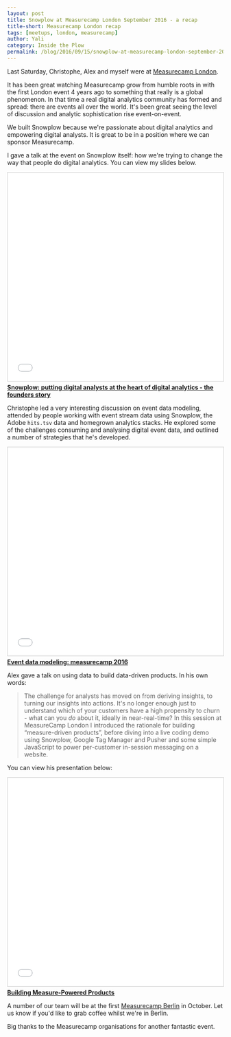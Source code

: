 ```yaml
---
layout: post
title: Snowplow at Measurecamp London September 2016 - a recap
title-short: Measurecamp London recap
tags: [meetups, london, measurecamp]
author: Yali
category: Inside the Plow
permalink: /blog/2016/09/15/snowplow-at-measurecamp-london-september-2016-a-recap/
---
```


Last Saturday, Christophe, Alex and myself were at [Measurecamp London][measurecamp-london].

It has been great watching Measurecamp grow from humble roots in with the first London event 4 years ago to something that really is a global phenomenon. In that time a real digital analytics community has formed and spread: there are events all over the world. It's been great seeing the level of discussion and analytic sophistication rise event-on-event.

We built Snowplow because we're passionate about digital analytics and empowering digital analysts. It is great to be in a position where we can sponsor Measurecamp.

I gave a talk at the event on Snowplow itself: how we're trying to change the way that people do digital analytics. You can view my slides below.

<div class="iframe-container">
    <iframe src="//www.slideshare.net/slideshow/embed_code/key/n9QFbjcDGxNR5U" width="595" height="485" frameborder="0" marginwidth="0" marginheight="0" scrolling="no" style="border:1px solid #CCC; border-width:1px; margin-bottom:5px; max-width: 100%;" allowfullscreen>     </iframe>
</div> <div style="margin-bottom:5px"> <strong> <a href="//www.slideshare.net/yalisassoon/snowplow-putting-digital-analysts-at-the-heart-of-digital-analytics-the-founders-story" title="Snowplow: putting digital analysts at the heart of digital analytics - the founders story" target="_blank">Snowplow: putting digital analysts at the heart of digital analytics - the founders story</a></strong>  </div>

<!--more-->

Christophe led a very interesting discussion on event data modeling, attended by people working with event stream data using Snowplow, the Adobe `hits.tsv` data and homegrown analytics stacks. He explored some of the challenges consuming and analysing digital event data, and outlined a number of strategies that he's developed.

<div class="iframe-container">
    <iframe src="//www.slideshare.net/slideshow/embed_code/key/nHOsjAILfp0z8w" width="595" height="485" frameborder="0" marginwidth="0" marginheight="0" scrolling="no" style="border:1px solid #CCC; border-width:1px; margin-bottom:5px; max-width: 100%;" allowfullscreen>     </iframe>
</div> <div style="margin-bottom:5px"> <strong> <a href="//www.slideshare.net/yalisassoon/2016-09-measurecamp-event-data-modeling" title="2016 09 measurecamp - event data modeling" target="_blank">Event data modeling: measurecamp 2016</a> </strong> </div>

Alex gave a talk on using data to build data-driven products. In his own words:

> The challenge for analysts has moved on from deriving insights, to turning our insights into actions. It's no longer enough just to understand which of your customers have a high propensity to churn - what can you *do* about it, ideally in near-real-time? In this session at MeasureCamp London I introduced the rationale for building “measure-driven products”, before diving into a live coding demo using Snowplow, Google Tag Manager and Pusher and some simple JavaScript to power per-customer in-session messaging on a website.

You can view his presentation below:

<div class="iframe-container">
    <iframe src="//www.slideshare.net/slideshow/embed_code/key/eM7VnSyVuqxwym" width="595" height="485" frameborder="0" marginwidth="0" marginheight="0" scrolling="no" style="border:1px solid #CCC; border-width:1px; margin-bottom:5px; max-width: 100%;" allowfullscreen>     </iframe>
</div> <div style="margin-bottom:5px"> <strong> <a href="//www.slideshare.net/alexanderdean/building-measurepowered-products" title="Building Measure-Powered Products" target="_blank">Building Measure-Powered Products</a> </strong> </div>

A number of our team will be at the first [Measurecamp Berlin][measurecamp-berlin] in October. Let us know if you'd like to grab coffee whilst we're in Berlin.

Big thanks to the Measurecamp organisations for another fantastic event.




[measurecamp-london]: http://london.measurecamp.org/
[measurecamp-berlin]: http://berlin.measurecamp.org/
